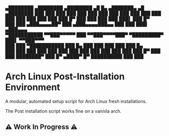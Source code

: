                                                                         
   ▄████████    ▄████████  ▄████████    ▄█    █▄       ▄███████▄  ▄█     ▄████████ 
  ███    ███   ███    ███ ███    ███   ███    ███     ███    ███ ███    ███    ███ 
  ███    ███   ███    ███ ███    █▀    ███    ███     ███    ███ ███▌   ███    █▀  
  ███    ███  ▄███▄▄▄▄██▀ ███         ▄███▄▄▄▄███▄▄   ███    ███ ███▌  ▄███▄▄▄     
▀███████████ ▀▀███▀▀▀▀▀   ███        ▀▀███▀▀▀▀███▀  ▀█████████▀  ███▌ ▀▀███▀▀▀     
  ███    ███ ▀███████████ ███    █▄    ███    ███     ███        ███    ███    █▄  
  ███    ███   ███    ███ ███    ███   ███    ███     ███        ███    ███    ███ 
  ███    █▀    ███    ███ ████████▀    ███    █▀     ▄████▀      █▀     ██████████ 
               ███    ███                                                             

# Arch Linux Post-Installation Environment
A modular, automated setup script for Arch Linux fresh installations.

The Post installation script works fine on a vannila arch.

## **⚠️ Work In Progress ⚠️**